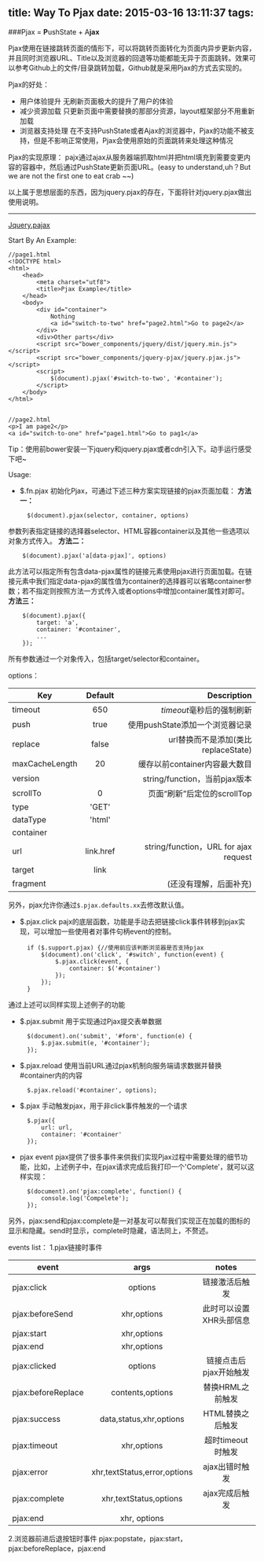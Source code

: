 title: Way To Pjax
date: 2015-03-16 13:11:37
tags:
---
###Pjax = **P**ushState + A**jax**

Pjax使用在链接跳转页面的情形下，可以将跳转页面转化为页面内异步更新内容，并且同时浏览器URL、Title以及浏览器的回退等功能都能无异于页面跳转。效果可以参考Github上的文件/目录跳转加载，Github就是采用Pjax的方式去实现的。

Pjax的好处：
* 用户体验提升
无刷新页面极大的提升了用户的体验
* 减少资源加载
只更新页面中需要替换的那部分资源，layout框架部分不用重新加载
* 浏览器支持处理
在不支持PushState或者Ajax的浏览器中，Pjax的功能不被支持，但是不影响正常使用，Pjax会使用原始的页面跳转来处理这种情况

Pjax的实现原理：
pajx通过ajax从服务器端抓取html并把html填充到需要变更内容的容器中，然后通过PushState更新页面URL。(easy to understand,uh？But we are not the first one to eat crab ~~)

以上属于思想层面的东西，因为jquery.pjax的存在，下面将针对jquery.pjax做出使用说明。

--------

[Jquery.pajax](https://github.com/defunkt/jquery-pjax)

Start By An Example:

    //page1.html
    <!DOCTYPE html>
    <html>
        <head>
            <meta charset="utf8">
            <title>Pjax Example</title>
        </head>
        <body>
            <div id="container">
                Nothing
                <a id="switch-to-two" href="page2.html">Go to page2</a>
            </div>
            <div>Other parts</div>
            <script src="bower_components/jquery/dist/jquery.min.js"></script>
            <script src="bower_components/jquery-pjax/jquery.pjax.js"></script>
            <script>
                $(document).pjax('#switch-to-two', '#container');
            </script>
        </body>
    </html>


    //page2.html
    <p>I am page2</p>
    <a id="switch-to-one" href="page1.html">Go to pag1</a>

Tip：使用前bower安装一下jquery和jquery.pjax或者cdn引入下。动手运行感受下吧~

Usage:
* $.fn.pjax
初始化Pjax，可通过下述三种方案实现链接的pjax页面加载：
**方法一：**

        $(document).pjax(selector, container, options)
参数列表指定链接的选择器selector、HTML容器container以及其他一些选项以对象方式传入。
**方法二：**

        $(document).pjax('a[data-pjax]', options)
此方法可以指定所有包含data-pjax属性的链接元素使用pjax进行页面加载。在链接元素中我们指定data-pjax的属性值为container的选择器可以省略container参数；若不指定则按照方法一方式传入或者options中增加container属性对即可。
**方法三：**

        $(document).pjax({
            target: 'a',
            container: '#container',
            ...
        });
所有参数通过一个对象传入，包括target/selector和container。

options：

| Key            | Default   | Description                           |
| -------------- |:---------:| -------------------------------------:|
| timeout        | 650       | *timeout*毫秒后的强制刷新             |
| push           | true      | 使用pushState添加一个浏览器记录       |
| replace        | false     | url替换而不是添加(类比replaceState)   |
| maxCacheLength | 20        | 缓存以前container内容最大数目         |
| version        |           | string/function，当前pjax版本         |
| scrollTo       | 0         | 页面“刷新”后定位的scrollTop           |
| type           | 'GET'     |                                       |
| dataType       | 'html'    |                                       |
| container      |           |                                       |
| url            | link.href | string/function，URL for ajax request |
| target         | link      |                                       |
| fragment       |           | (还没有理解，后面补充)                |

另外，pjax允许你通过`$.pjax.defaults.xx`去修改默认值。

* $.pjax.click
pajx的底层函数，功能是手动去把链接click事件转移到pjax实现，可以增加一些使用者对事件句柄event的控制。

        if ($.support.pjax) {//使用前应该判断浏览器是否支持pjax
            $(document).on('click', '#switch', function(event) {
                $.pjax.click(event, {
                    container: $('#container')
                });
            });
        }
通过上述可以同样实现上述例子的功能

* $.pjax.submit
用于实现通过Pjax提交表单数据

        $(document).on('submit', '#form', function(e) {
            $.pjax.submit(e, '#container');
        });

* $.pjax.reload
使用当前URL通过pjax机制向服务端请求数据并替换#container内的内容

        $.pjax.reload('#container', options);

* $.pjax
手动触发pjax，用于非click事件触发的一个请求

        $.pjax({
            url: url,
            container: '#container'
        });

* pjax event
pjax提供了很多事件来供我们实现Pjax过程中需要处理的细节功能，比如，上述例子中，在pjax请求完成后我打印一个'Complete'，就可以这样实现：

        $(document).on('pjax:complete', function() {
            console.log('Compelete');
        });

另外，pjax:send和pjax:complete是一对基友可以帮我们实现正在加载的图标的显示和隐藏。send时显示，complete时隐藏，语法同上，不赘述。

events list：
1.pjax链接时事件

| event              | args                         | notes                   |
| ------------------ |:----------------------------:|:-----------------------:|
| pjax:click         | options                      | 链接激活后触发          |
| pjax:beforeSend    | xhr,options                  | 此时可以设置XHR头部信息 |
| pjax:start         | xhr,options                  |                         |
| pjax:end           | xhr,options                  |                         |
| pjax:clicked       | options                      | 链接点击后pjax开始触发  |
| pjax:beforeReplace | contents,options             | 替换HRML之前触发        |
| pjax:success       | data,status,xhr,options      | HTML替换之后触发        |
| pjax:timeout       | xhr,options                  | 超时timeout时触发       |
| pjax:error         | xhr,textStatus,error,options | ajax出错时触发          |
| pjax:complete      | xhr,textStatus,options       | ajax完成后触发          |
| pjax:end           | xhr, options                 |                         |

2.浏览器前进后退按钮时事件
pjax:popstate，pjax:start，pjax:beforeReplace，pjax:end